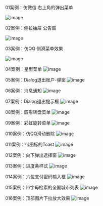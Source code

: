 

01案例：仿微信 右上角的弹出菜单

![image](https://github.com/redkeyset/Wonderful200/blob/master/gif/01-%E5%BE%AE%E4%BF%A1%E5%BC%B9%E7%AA%97.gif)

02案例：侧拉抽屉 公告窗

![image](https://github.com/redkeyset/Wonderful200/blob/master/gif/02-%E4%BE%A7%E6%8B%89%E6%8A%BD%E5%B1%89%E7%AA%97.gif)

03案例：仿QQ 侧滑菜单效果

![image](https://github.com/redkeyset/Wonderful200/blob/master/gif/03-QQ%E4%BE%A7%E6%BB%91%E8%8F%9C%E5%8D%95.gif)

04案例：星型菜单
![image](https://github.com/redkeyset/Wonderful200/blob/master/gif/04-%E6%98%9F%E5%9E%8B%E8%8F%9C%E5%8D%95.gif)

05案例：Dialog退出账户-弹窗
![image](https://github.com/redkeyset/Wonderful200/blob/master/gif/05-Dialog%E9%80%80%E5%87%BA%E8%B4%A6%E6%88%B7-%E5%BC%B9%E7%AA%97.gif)

06案例：消息通知
![image](https://github.com/redkeyset/Wonderful200/blob/master/gif/06-%E6%B6%88%E6%81%AF%E9%80%9A%E7%9F%A5.gif)

07案例：Dialog退出提示框
![image](https://github.com/redkeyset/Wonderful200/blob/master/gif/07-Dialog%E9%80%80%E5%87%BA%E6%8F%90%E7%A4%BA%E6%A1%86.gif)

08案例：圆形转盘菜单
![image](https://github.com/redkeyset/Wonderful200/blob/master/gif/08-%E5%9C%86%E5%BD%A2%E8%BD%AC%E7%9B%98%E8%8F%9C%E5%8D%95.gif)

09案例：彩虹旋转菜单
![image](https://github.com/redkeyset/Wonderful200/blob/master/gif/09-%E5%BD%A9%E8%99%B9%E6%97%8B%E8%BD%AC%E8%8F%9C%E5%8D%95.gif)

010案例：仿QQ滑动删除
![image](https://github.com/redkeyset/Wonderful200/blob/master/gif/010-%E4%BB%BFQQ%E6%BB%91%E5%8A%A8%E5%88%A0%E9%99%A4.gif)

011案例：带图标的Toast
![image](https://github.com/redkeyset/Wonderful200/blob/master/gif/011-%E5%B8%A6%E5%9B%BE%E6%A0%87%E7%9A%84Toast.gif)

012案例：向下弹出选择窗
![image](https://github.com/redkeyset/Wonderful200/blob/master/gif/012-%E5%90%91%E4%B8%8B%E5%BC%B9%E5%87%BA%E9%80%89%E6%8B%A9%E7%AA%97.gif)

013案例：进度条样式
![image](https://github.com/redkeyset/Wonderful200/blob/master/gif/013-%E8%BF%9B%E5%BA%A6%E6%9D%A1%E6%A0%B7%E5%BC%8F.gif)

014案例：六位支付密码输入框
![image](https://github.com/redkeyset/Wonderful200/blob/master/gif/014-%E5%85%AD%E4%BD%8D%E6%94%AF%E4%BB%98%E5%AF%86%E7%A0%81%E8%BE%93%E5%85%A5%E6%A1%86.gif)

015案例：带字母检索的全国城市列表
![image](https://github.com/redkeyset/Wonderful200/blob/master/gif/015-%E5%B8%A6%E5%AD%97%E6%AF%8D%E6%A3%80%E7%B4%A2%E7%9A%84%E5%85%A8%E5%9B%BD%E5%9F%8E%E5%B8%82%E5%88%97%E8%A1%A8.gif)

016案例：顶部图片下拉放大效果
![image](https://github.com/redkeyset/Wonderful200/blob/master/gif/016-%E9%A1%B6%E9%83%A8%E5%9B%BE%E7%89%87%E4%B8%8B%E6%8B%89%E6%94%BE%E5%A4%A7%E6%95%88%E6%9E%9C.gif)
